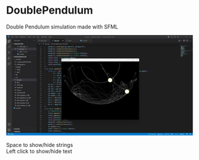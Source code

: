 # DoublePendulum
Double Pendulum simulation made with SFML

<img src="https://github.com/alenosEMPEROR-program/DoublePendulum/blob/main/sample.jpg"/>

Space to show/hide strings <br>
Left click to show/hide text
